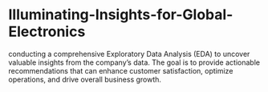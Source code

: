 # Illuminating-Insights-for-Global-Electronics
conducting a comprehensive Exploratory Data Analysis (EDA) to uncover valuable insights from the company’s data. The goal is to provide actionable recommendations that can enhance customer satisfaction, optimize operations, and drive overall business growth.
